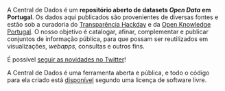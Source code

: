 A Central de Dados é um **repositório aberto de datasets _Open Data_ em
Portugal**. Os dados aqui publicados são provenientes de diversas fontes e
estão sob a curadoria do [Transparência
Hackday](http://transparenciahackday.org) e da [Open Knowledge
Portugal](http://okfn.org/network/portugal). O nosso objetivo é catalogar,
afinar, complementar e publicar conjuntos de informação pública, para que
possam ser reutilizados em visualizações, *webapps*, consultas e outros fins.

É possível [seguir as novidades no Twitter](https://twitter.com/CentralDeDados)!

A Central de Dados é uma ferramenta aberta e pública, e todo o código para ela
criado está [disponível](https://github.com/centraldedados/datacentral) segundo
uma licença de software livre.

